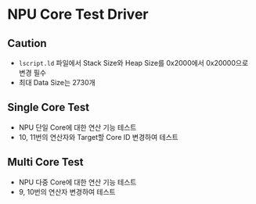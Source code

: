 # NPU Core Test Driver

## Caution
* `lscript.ld` 파일에서 Stack Size와 Heap Size를 0x2000에서 0x20000으로 변경 필수
* 최대 Data Size는 2730개

## Single Core Test
* NPU 단일 Core에 대한 연산 기능 테스트
* 10, 11번의 연산자와 Target할 Core ID 변경하여 테스트

## Multi Core Test
* NPU 다중 Core에 대한 연산 기능 테스트
* 9, 10번의 연산자 변경하여 테스트